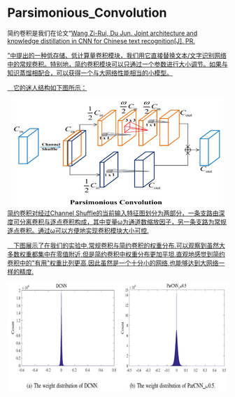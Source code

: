 # Parsimonious_Convolution

简约卷积是我们在论文“<a href="https://www.sciencedirect.com/science/article/abs/pii/S0031320320305252">Wang Zi-Rui, Du Jun. Joint architecture and knowledge distillation in CNN for Chinese text recognition[J]. PR.</p>”中提出的一种低存储、低计算量卷积模块，我们用它直接替换文本/文字识别网络中的常规卷积。特别地，简约卷积模块可以只通过一个参数进行大小调节。如果与知识蒸馏相配合，可以获得一个与大网络性能相当的小模型。

&emsp;它的迷人结构如下图所示：
<div align=center>
<img src=https://github.com/Wukong90/Parsimonious_Convolution/blob/main/Par_conv.png height=250>
</div>
简约卷积对经过Channel Shuffle的当前输入特征图划分为两部分，一条支路由深度可分离卷积与逐点卷积构成，其中变量ω为通道数缩放因子，另一条支路为常规逐点卷积。通过ω可以方便地实现卷积模块大小可控.

&emsp;下图展示了在我们的实验中,常规卷积与简约卷积的权重分布.可以观察到虽然大多数权重都集中在零值附近,但是简约卷积中权重分布更加平坦.直观地感觉到简约卷积中的"有用"权重比列更高,因此虽然是一个十分小的网络,也能够达到大网络一样的精度.
<div align=center>
<img src=https://github.com/Wukong90/Parsimonious_Convolution/blob/main/weights_dis.png height=250>
</div>
